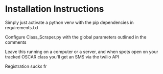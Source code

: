 # Installation Instructions
Simply just activate a python venv with the pip dependencies in requirements.txt

Configure Class_Scraper.py with the global parameters outlined in the comments

Leave this running on a computer or a server, and when spots open on your tracked OSCAR class you'll get an SMS via the twilio API

Registration sucks fr